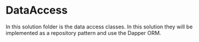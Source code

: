 # DataAccess
In this solution folder is the data access classes. In this solution they will be implemented as a repository pattern and use the Dapper ORM.